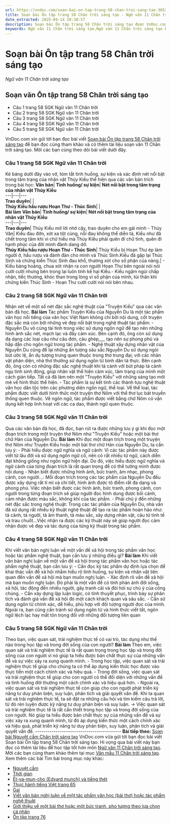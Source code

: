 ```yaml
---
url: https://vndoc.com/soan-bai-on-tap-trang-58-chan-troi-sang-tao-305269
title: Soạn bài Ôn tập trang 58 Chân trời sáng tạo - Ngữ văn 11 Chân trời sáng tạo - VnDoc.com
date_extracted: 2025-04-14 20:38:57
description: Soạn bài Ôn tập trang 58 Chân trời sáng tạo được VnDoc.com sưu tầm và xin gửi tới bạn đọc cùng tham khảo để có thêm tài liệu học Văn 11 Chân trời sáng tạo nhé.
keywords: Ngữ văn 11 Chân trời sáng tạo,Ngữ văn 11 Chân trời sáng tạo bài Ôn tập trang 58,Soạn văn 11 Chân trời sáng tạo,văn 11 Chân trời sáng tạo,soạn văn 11 Chân trời,ngữ văn 11 Chân trời,Soạn bài Ôn tập trang 58 Chân trời sáng tạo,Soạn bài Ôn tập trang 58,Soạn văn Ôn tập trang 58,Ôn tập trang 58
---
```


# Soạn bài Ôn tập trang 58 Chân trời sáng tạo
 _Ngữ văn 11 Chân trời sáng tạo_
## Soạn văn Ôn tập trang 58 Chân trời sáng tạo
  * Câu 1 trang 58 SGK Ngữ văn 11 Chân trời
  * Câu 2 trang 58 SGK Ngữ văn 11 Chân trời
  * Câu 3 trang 58 SGK Ngữ văn 11 Chân trời
  * Câu 4 trang 58 SGK Ngữ văn 11 Chân trời
  * Câu 5 trang 58 SGK Ngữ văn 11 Chân trời

VnDoc.com xin gửi tới bạn đọc bài viết [Soạn bài Ôn tập trang 58 Chân trời sáng tạo](<https://vndoc.com/soan-bai-on-tap-trang-58-chan-troi-sang-tao-305269>) để bạn đọc cùng tham khảo và có thêm tài liệu soạn văn 11 Chân trời sáng tạo. Mời các bạn cùng theo dõi bài viết dưới đây.
### Câu 1 trang 58 SGK Ngữ văn 11 Chân trời
Kẻ bảng dưới đây vào vở, tóm tắt tình huống, sự kiện và xác định nét nổi bật trong tâm trạng của nhân vật Thúy Kiều thể hiện qua các văn bản trích trong bài học:
**Văn bản**| **Tình huống/ sự kiện**| **Nét nổi bật trong tâm trạng của nhân vật Thúy Kiều**  
---|---|---  
**Trao duyên**| |   
**Thúy Kiều hầu rượu Hoạn Thư - Thúc Sinh**| |   
**Bài làm**
**Văn bản**| **Tình huống/ sự kiện**| **Nét nổi bật trong tâm trạng của nhân vật Thúy Kiều**  
---|---|---  
**Trao duyên**|  Thúy Kiều mở lời nhờ cậy, trao duyên cho em gái mình - Thúy Vân| Kiều đau đớn, xót xa tột cùng, nỗi đau không thể diễn tả, Kiều như đã chết trong tâm khi vì chữ hiếu mà Thúy Kiều phải quên đi chữ tình, quên đi hạnh phúc của đời mình đành dang dở.  
**Thúy Kiều hầu rượu Hoạn Thư - Thúc Sinh**|  Thúy Kiều bị Hoạn Thư ép làm người ở, hầu rượu và đánh đàn cho mình và Thúc Sinh.Kiều đã gặp lại Thúc Sinh và chứng kiến Thúc Sinh đau khổ, thương xót cho số phận của nàng.| \- Kiều bàng hoàng, chua xót nhận ra con người Hoạn Thư bên ngoài nói nói cười cười nhưng bên trong lại luôn tính kế hại Kiều.\- Kiều ngậm ngùi chấp nhận, tiếc thương, khóc than trong lòng vì số phận của mình, tủi thân khi chứng kiến Thúc Sinh - Hoạn Thư cười cười nói nói bên nhau.  
### Câu 2 trang 58 SGK Ngữ văn 11 Chân trời
Nhận xét về một số nét đặc sắc nghệ thuật của "Truyện Kiều" qua các văn bản đã học.
**Bài làm**
Tác phẩm Truyện Kiều của Nguyễn Du là một tác phẩm văn học nổi tiếng của văn học Việt Nam không chỉ bởi nội dung, cốt truyện đặc sắc mà còn bởi những vẻ đẹp nổi bật trong nghệ thuật tác phẩm:
\- Nguyễn Du vô cùng tài tình trong việc sử dụng ngôn ngữ để tạo nên những hình ảnh sắc nét, mạch lạc và đầy cảm xúc. Bên cạnh đó, ông còn sử dụng đa dạng các loại câu như câu đơn, câu ghép,,,,, tạo nên sự phong phú và hấp dẫn cho ngôn ngữ trong tác phẩm.
\- Nghệ thuật xây dựng nhân vật của Nguyễn Du cũng để lại những ấn tượng sâu sắc.Nguyễn Du sử dụng ngòi bút ước lệ, ẩn dụ tượng trưng quen thuộc trong thơ trung đại; với các nhân vật phản diện, nhà thơ thường sử dụng ngôn từ bình dân tả thực. Bên cạnh đó, ông còn có những đặc sắc nghệ thuật khi tả cảnh với bút pháp tả cảnh ngụ tình sinh động, giúp nhân vật thể hiện cảm xúc, tâm trạng của mình một cách gián tiếp. Tất cả đã làm nên một "Truyện Kiều" với những sáng tạo mới mẻ về hình thức thể hiện.
\- Tác phẩm là sự kết tinh các thành tựu nghệ thuật văn học dân tộc trên các phương diện ngôn ngữ, thể loại. Về thể loại, tác phẩm được viết dưới hình thức một truyện thơ Nôm với thể thơ lục bát truyền thống quen thuộc. Về ngôn ngữ, tác phẩm được viết bằng chữ Nôm có vận dụng kết hợp linh hoạt với các ca dao, thành ngữ quen thuộc.
### Câu 3 trang 58 SGK Ngữ văn 11 Chân trời
Qua các văn bản đã học, đã đọc, bạn rút ra được những lưu ý gì khi đọc một đoạn trích trong một truyện thơ Nôm như "Truyện Kiều" hoặc một bài thơ chữ Hán của Nguyễn Du.
**Bài làm**
Khi đọc một đoạn trích trong một truyện thơ Nôm như Truyện Kiều hoặc một bài thơ chữ Hán của Nguyễn Du, ta cần lưu ý:
\- Phải hiểu được ngữ nghĩa và ngữ cảnh: Vì các tác phẩm này được viết từ lâu đời và sử dụng ngôn ngữ cổ, nên có rất nhiều từ ngữ, cách diễn đạt không giống như ngôn ngữ hiện đại. Do đó, việc hiểu được ngữ nghĩa và ngữ cảnh của từng đoạn trích là rất quan trọng để có thể tường minh được nội dung
\- Nhận biết được những hình ảnh, bức tranh, âm nhạc, phong cảnh, con người...: Mỗi đoạn trích trong các tác phẩm của Nguyễn Du đều được xây dựng rất tỉ mỉ và chi tiết, hình ảnh được tô điểm rất đa dạng và phong phú. Việc nhận biết được các hình ảnh, bức tranh, phong cảnh, con người trong từng đoạn trích sẽ giúp người đọc hình dung được bối cảnh, cảm nhận được màu sắc, không khí của tác phẩm.
\- Phải chú ý đến những nét đặc sắc trong nghệ thuật: Trong các tác phẩm của Nguyễn Du, nhà văn đã sử dụng rất nhiều kỹ thuật nghệ thuật để tạo ra tác phẩm hoàn hảo như: tả cảnh, tả người, tả âm thanh, tả màu sắc, xây dựng nhân vật, câu từ tinh tế và trau chuốt...Việc nhận ra được các kỹ thuật này sẽ giúp người đọc cảm nhận được vẻ đẹp và tác dụng của từng kỹ thuật trong tác phẩm.
### Câu 4 trang 58 SGK Ngữ văn 11 Chân trời
Khi viết văn bản nghị luận về một vấn đề xã hội trong tác phẩm văn học hoặc tác phẩm nghệ thuật, bạn cần lưu ý những điều gì?
**Bài làm**
Khi viết văn bản nghị luận về một vấn đề xã hội trong tác phẩm văn học hoặc tác phẩm nghệ thuật, bạn cần lưu ý:
\- Cần đọc kỹ tác phẩm dự định lựa chọn để khai thác vấn đề xã hội nhằm hiểu rõ tình huống, sự kiện và nhân vật liên quan đến vấn đề xã hội mà bạn muốn nghị luận.
\- Xác định rõ vấn đề xã hội mà bạn muốn nghị luận. Đó phải là một vấn đề có tính phản ánh đời sống, xã hội, tác động đến nhiều người, gây tranh cãi và đòi hỏi sự chú ý của công chúng.
\- Cần xây dựng lập luận logic, có tính thuyết phục, trình bày sự phân tích và đánh giá vấn đề xã hội đó một cách khách quan và sâu sắc.
\- Cần sử dụng ngôn từ chính xác, dễ hiểu, phù hợp với đối tượng người đọc của mình. Ngoài ra, bạn cũng cần tránh sử dụng ngôn từ và hình thức viết tắt, ngôn ngữ lệch lạc hay mất tôn trọng đối với những đối tượng liên quan
### Câu 5 trang 58 SGK Ngữ văn 11 Chân trời
Theo bạn, việc quan sát, trải nghiệm thực tế có vai trò, tác dụng như thế nào trong học tập và trong đời sống của con người?
**Bài làm**
Theo em, việc quan sát và trải nghiệm thực tế là rất quan trọng trong học tập và trong đời sống của con người vì nó giúp ta hiểu được bản chất thực sự của những vấn đề và sự việc xảy ra xung quanh mình.
\- Trong học tập, việc quan sát và trải nghiệm thực tế giúp cho chúng ta có thể áp dụng kiến thức học được vào thực tiễn một cách chính xác và hiệu quả.
\- Trong đời sống, việc quan sát và trải nghiệm thực tế giúp cho con người có thể đối diện với những vấn đề và tình huống đời thường một cách chính xác và hiệu quả hơn.
\- Ngoài ra, việc quan sát và trải nghiệm thực tế còn giúp cho con người phát triển kỹ năng tư duy phản biện, suy luận, phân tích và giải quyết vấn đề. Khi ta quan sát và trải nghiệm thực tế, ta sẽ đặt ra những câu hỏi và tìm kiếm câu trả lời, từ đó rèn luyện được kỹ năng tư duy phản biện và suy luận.
→ Việc quan sát và trải nghiệm thực tế là rất cần thiết trong học tập và trong đời sống của con người. Nó giúp ta hiểu được bản chất thực sự của những vấn đề và sự việc xảy ra xung quanh mình, từ đó áp dụng kiến thức một cách chính xác và hiệu quả, phát triển kỹ năng tư duy phản biện, suy luận, phân tích và giải quyết vấn đề.
\------------------------------------------
**Bài tiếp theo:** [Soạn bài Nguyệt cầm Chân trời sáng tạo](<https://vndoc.com/soan-bai-nguyet-cam-chan-troi-sang-tao-305272>)
VnDoc.com vừa gửi tới bạn đọc bài viết Soạn bài Ôn tập trang 58 Chân trời sáng tạo. Hi vọng qua bài viết này bạn đọc có thêm tài liệu để học tập tốt hơn môn [Ngữ văn 11 Chân trời sáng tạo](<https://vndoc.com/ngu-van-11-chan-troi-sang-tao>). Mời các bạn cùng tham khảo thêm tại mục [Văn mẫu 11 Chân trời sáng tạo](<https://vndoc.com/van-mau-lop-11-chan-troi-sang-tao>).
Xem thêm các bài Tìm bài trong mục này khác:
  * [Nguyệt cầm](</soan-bai-nguyet-cam-chan-troi-sang-tao-305272>)
  * [Thời gian](</soan-bai-thoi-gian-chan-troi-sang-tao-305274>)
  * [Ét-va-mun-cho \(Edvard munch\) và tiếng thét](</soan-bai-et-va-mun-cho-edvard-munch-va-tieng-thet-chan-troi-sang-tao-305278>)
  * [Thực hành tiếng Việt trang 65](</soan-bai-thuc-hanh-tieng-viet-trang-65-chan-troi-sang-tao-305287>)
  * [Gai](</soan-bai-gai-chan-troi-sang-tao-305378>)
  * [Viết văn bản nghị luận về một tác phẩm văn học \(bài thơ\) hoặc tác phẩm nghệ thuật](</soan-bai-viet-van-ban-nghi-luan-ve-mot-tac-pham-van-hoc-hoac-tac-pham-nghe-thuat-chan-troi-sang-tao-305380>)
  * [Giới thiệu về một bài thơ hoặc một bức tranh, pho tượng theo lựa chọn cá nhân](</soan-bai-gioi-thieu-ve-mot-bai-tho-hoac-mot-buc-tranh-pho-tuong-theo-lua-chon-ca-nhan-chan-troi-sang-tao-305382>)
  * [Ôn tập trang 76](</soan-bai-on-tap-trang-76-chan-troi-sang-tao-305385>)

